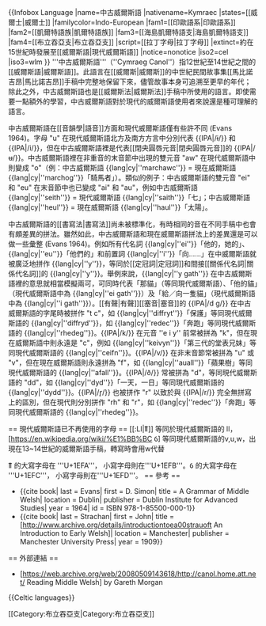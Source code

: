 {{Infobox Language
  |name=中古威爾斯語
  |nativename=Kymraec
  |states=[[威爾士|威爾士]]
  |familycolor=Indo-European
  |fam1=[[印歐語系|印歐語系]]
  |fam2=[[凱爾特語族|凱爾特語族]]
  |fam3=[[海島凱爾特語支|海島凱爾特語支]]
  |fam4=[[布立吞亞支|布立吞亞支]]
  |script=[[拉丁字母|拉丁字母]]
  |extinct=約在15世紀時發展至[[威爾斯語|現代威爾斯語]]
  |notice=nonotice
  |iso2=cel
  |iso3=wlm
}}
'''中古威爾斯語'''（''Cymraeg Canol''）指12世紀至14世紀之間的[[威爾斯語|威爾斯語]]。此語言在[[威爾斯|威爾斯]]的中世紀民間故事集[[馬比諾吉昂|馬比諾吉昂]]手稿中完整地保留下來，儘管故事本身可追溯至更早的年代；除此之外，中古威爾斯語也是[[威爾斯法|威爾斯法]]手稿中所使用的語言。即使需要一點額外的學習，中古威爾斯語對於現代的威爾斯語使用者來說還是種可理解的語言。

中古威爾斯語在[[音韻學|語音]]方面和現代威爾斯語僅有些許不同 (Evans 1964)。字母 "u" 在現代威爾斯語北方及南方方言中分別代表 {{IPA|/ɨ/}} 和 {{IPA|/i/}}，但在中古威爾斯語裡是代表[[閉央圓唇元音|閉央圓唇元音]]的 {{IPA|/ʉ/}}。中古威爾斯語裡在非重音的末音節中出現的雙元音 "aw" 在現代威爾斯語中則變成 "o"（例：中古威爾斯語 {{lang|cy|''marchawc''}} = 現在威爾斯語 {{lang|cy|''marchog''}}「騎馬者」）。類似的例子：中古威爾斯語的雙元音 "ei" 和 "eu" 在末音節中也已變成 "ai" 和 "au"，例如中古威爾斯語 {{lang|cy|''seith''}} = 現代威爾斯語 {{lang|cy|''saith''}}「七」；中古威爾斯語 {{lang|cy|''heul''}} = 現在威爾斯語 {{lang|cy|''haul''}}「太陽」。

中古威爾斯語的[[書寫法|書寫法]]尚未被標準化，有時相同的音在不同手稿中也會有頗差異的拼法。雖然如此，中古威爾斯語和現在威爾斯語拼法上的差異還是可以做一些彙整 (Evans 1964)。例如所有代名詞 {{lang|cy|''ei''}}「他的，她的」、{{lang|cy|''eu''}}「他們的」和前置詞 {{lang|cy|''i''}}「向……」在中威爾斯語就被廣泛地拼作 {{lang|cy|''y''}}，等同於[[定冠詞|定冠詞]]和間接[[關係代名詞|關係代名詞]]的 {{lang|cy|''y''}}。舉例來說，{{lang|cy|''y gath''}} 在中古威爾斯語裡的意思就相當模擬兩可，可同時代表「那貓」（等同現代威爾斯語）、「他的貓」（現代威爾斯語中為 {{lang|cy|''ei gath''}}）及「給／向一隻貓」（現代威爾斯語中為 {{lang|cy|''i gath''}}）。[[有聲|有聲]][[塞音|塞音]]的 {{IPA|/d g/}} 在中古威爾斯語的字尾時被拼作 "t c"，如 {{lang|cy|''diffryt''}}「保護」等同現代威爾斯語的 {{lang|cy|''diffryd''}}，如 {{lang|cy|''redec''}}「奔跑」等同現代威爾斯語的 {{lang|cy|''rhedeg''}}。{{IPA|/k/}} 在元音 ''e i y'' 前常被拼為 "k"，但在現在威爾斯語中則永遠是 "c"，例如 {{lang|cy|''keivyn''}}「第三代的堂表兄妹」等同現代威爾斯語的 {{lang|cy|''ceifn''}}。{{IPA|/v/}} 在非末音節常被拼為 "u" 或 "v"，但在現在威爾斯語則永遠拼為 "f"，如 {{lang|cy|''auall''}}「蘋果樹」等同現代威爾斯語的 {{lang|cy|''afall''}}。{{IPA|/ð/}} 常被拼為 "d"，等同現代威爾斯語的 "dd"，如 {{lang|cy|''dyd''}}「一天，一日」等同現代威爾斯語的 {{lang|cy|''dydd''}}。{{IPA|/r̥/}} 也被拼作 "r" 以致於與 {{IPA|/r/}} 完全無拼寫上的區別，但在現代則分別拼作 "rh" 和 "r"，如 {{lang|cy|''redec''}}「奔跑」等同現代威爾斯語的 {{lang|cy|''rhedeg''}}。

== 現代威爾斯語已不再使用的字母 ==
[[:Ll|ỻ]] 等同於現代威爾斯語的 ll，	[https://en.wikipedia.org/wiki/%E1%BB%BC Ỽ] 等同現代威爾斯語的v,u,w，出現在13~14世紀的威爾斯語手稿，轉寫時會用w代替

ỻ 的大寫字母在 '''U+1EFA'''， 小寫字母則在'''U+1EFB'''。Ỽ 的大寫字母在 '''U+1EFC'''， 小寫字母則在'''U+1EFD'''。
== 參考 ==
* {{cite book| last = Evans| first = D. Simon| title = A Grammar of Middle Welsh| location = Dublin| publisher = Dublin Institute for Advanced Studies| year = 1964| id = ISBN 978-1-85500-000-1}}
* {{cite book| last = Strachan| first = John| title = [http://www.archive.org/details/introductiontoea00strauoft An Introduction to Early Welsh]| location = Manchester| publisher = Manchester University Press| year = 1909}}

== 外部連結 ==
* [https://web.archive.org/web/20080509143618/http://canol.home.att.net/ Reading Middle Welsh] by Gareth Morgan

{{Celtic languages}}

[[Category:布立吞亞支|Category:布立吞亞支]]